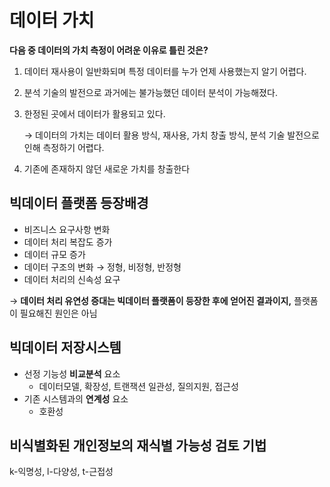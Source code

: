 # 데이터 가치

**다음 중 데이터의 가치 측정이 어려운 이유로 틀린 것은?**

1. 데이터 재사용이 일반화되며 특정 데이터를 누가 언제 사용했는지 알기 어렵다.
2. 분석 기술의 발전으로 과거에는 불가능했던 데이터 분석이 가능해졌다.
3. 한정된 곳에서 데이터가 활용되고 있다.
    
    → 데이터의 가치는 데이터 활용 방식, 재사용, 가치 창출 방식, 분석 기술 발전으로 인해 측정하기 어렵다.
    
4. 기존에 존재하지 않던 새로운 가치를 창출한다

## 빅데이터 플랫폼 등장배경

- 비즈니스 요구사항 변화
- 데이터 처리 복잡도 증가
- 데이터 규모 증가
- 데이터 구조의 변화 → 정형, 비정형, 반정형
- 데이터 처리의 신속성 요구

→ **데이터 처리 유연성 증대는 빅데이터 플랫폼이 등장한 후에 얻어진 결과이지,** 플랫폼이 필요해진 원인은 아님

## 빅데이터 저장시스템

- 선정 기능성 **비교분석** 요소
    - 데이터모델, 확장성, 트랜잭션 일관성, 질의지원, 접근성
- 기존 시스템과의 **연계성** 요소
    - 호환성

## 비식별화된 개인정보의 재식별 가능성 검토 기법

k-익명성, l-다양성, t-근접성
